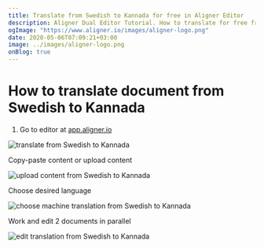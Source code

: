 ```yaml
---
title: Translate from Swedish to Kannada for free in Aligner Editor
description: Aligner Dual Editor Tutorial. How to translate for free from Swedish to Kannada. Aligner is multilingual document management platform. 
ogImage: "https://www.aligner.io/images/aligner-logo.png"
date: 2020-05-06T07:09:21+03:00
image: ../images/aligner-logo.png
onBlog: true
---
```


# How to translate document from Swedish to Kannada

1. Go to editor at [app.aligner.io](https://app.aligner.io "Aligner App web page")

![translate from Swedish to Kannada](../aligner-blank-editor.png "translate from Swedish to Kannada")

Copy-paste content or upload content

![upload content from Swedish to Kannada](../aligner-uploaded-document.png "upload content from Swedish to Kannada")

Choose desired language

![choose machine translation from Swedish to Kannada](../aligner-language-dropdown.png "choose machine translation from Swedish to Kannada")

Work and edit 2 documents in parallel

![edit translation from Swedish to Kannada](../aligner-double-sitded-editor.png "edit translation from Swedish to Kannada")

